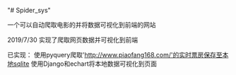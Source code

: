 "# Spider_sys" 

一个可以自动爬取电影的并将数据可视化到前端的网站

2019/7/30 实现了爬取网页数据并可视化到前端

已实现：
    使用pyquery爬取'http://www.piaofang168.com/'的实时票房保存至本地sqlite
    使用Django和echart将本地数据可视化到页面
